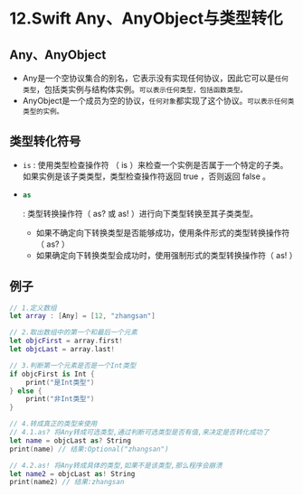 # 12.Swift Any、AnyObject与类型转化

## Any、AnyObject

- Any是一个空协议集合的别名，它表示没有实现任何协议，因此它可以是`任何类型`，包括类实例与结构体实例。`可以表示任何类型，包括函数类型。`
- AnyObject是一个成员为空的协议，`任何对象`都实现了这个协议。`可以表示任何类类型的实例。`

## 类型转化符号

- `is` : 使用类型检查操作符 （ is ）来检查一个实例是否属于一个特定的子类。如果实例是该子类类型，类型检查操作符返回 true ，否则返回 false 。

- ```swift
  as
  ```

   : 类型转换操作符（ as? 或 as! ）进行向下类型转换至其子类类型。

  - 如果不确定向下转换类型是否能够成功，使用条件形式的类型转换操作符 （ as? ）
  - 如果确定向下转换类型会成功时，使用强制形式的类型转换操作符（ as! ）

## 例子
```swift
// 1.定义数组
let array : [Any] = [12, "zhangsan"]

// 2.取出数组中的第一个和最后一个元素
let objcFirst = array.first!
let objcLast = array.last!

// 3.判断第一个元素是否是一个Int类型
if objcFirst is Int {
    print("是Int类型")
} else {
    print("非Int类型")
}

// 4.转成真正的类型来使用
// 4.1.as? 将Any转成可选类型,通过判断可选类型是否有值,来决定是否转化成功了
let name = objcLast as? String
print(name) // 结果:Optional("zhangsan")

// 4.2.as! 将Any转成具体的类型,如果不是该类型,那么程序会崩溃
let name2 = objcLast as! String
print(name2) // 结果:zhangsan
```